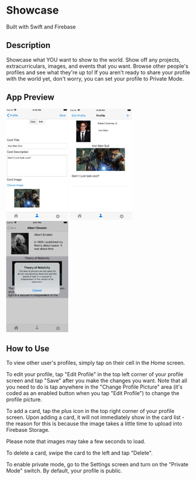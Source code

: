 # Showcase

Built with Swift and Firebase

## Description

Showcase what YOU want to show to the world. Show off any projects, extracurriculars, images, and events that you want. Browse other people's profiles and see what they're up to! If you aren't ready to share your profile with the world yet, don't worry, you can set your profile to Private Mode.

## App Preview

<img src="images/newcardscreen.PNG" height="300"/>
<img src="images/profilescreen.PNG" height="300"/>
<img src="images/tapcardalert.PNG" height="300"/>

## How to Use

To view other user's profiles, simply tap on their cell in the Home screen.

To edit your profile, tap "Edit Profile" in the top left corner of your profile screen and tap "Save" after you make the changes you want. Note that all you need to do is tap anywhere in the "Change Profile Picture" area (it's coded as an enabled button when you tap "Edit Profile") to change the profile picture.

To add a card, tap the plus icon in the top right corner of your profile screen. Upon adding a card, it will not immediately show in the card list - the reason for this is because the image takes a little time to upload into Firebase Storage.

Please note that images may take a few seconds to load.

To delete a card, swipe the card to the left and tap "Delete".

To enable private mode, go to the Settings screen and turn on the "Private Mode" switch. By default, your profile is public.
